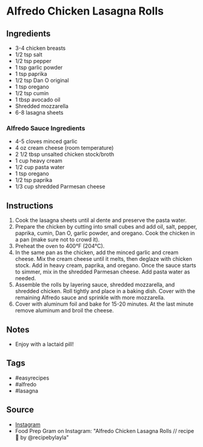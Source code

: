  # Alfredo Chicken Lasagna Rolls

## Ingredients

- 3-4 chicken breasts
- 1/2 tsp salt
- 1/2 tsp pepper
- 1 tsp garlic powder
- 1 tsp paprika
- 1/2 tsp Dan O original
- 1 tsp oregano
- 1/2 tsp cumin
- 1 tbsp avocado oil
- Shredded mozzarella
- 6-8 lasagna sheets

### Alfredo Sauce Ingredients

- 4-5 cloves minced garlic
- 4 oz cream cheese (room temperature)
- 2 1/2 tbsp unsalted chicken stock/broth
- 1 cup heavy cream
- 1/2 cup pasta water
- 1 tsp oregano
- 1/2 tsp paprika
- 1/3 cup shredded Parmesan cheese

## Instructions

1. Cook the lasagna sheets until al dente and preserve the pasta water.
2. Prepare the chicken by cutting into small cubes and add oil, salt, pepper, paprika, cumin, Dan O, garlic powder, and oregano. Cook the chicken in a pan (make sure not to crowd it).
3. Preheat the oven to 400°F (204°C).
4. In the same pan as the chicken, add the minced garlic and cream cheese. Mix the cream cheese until it melts, then deglaze with chicken stock. Add in heavy cream, paprika, and oregano. Once the sauce starts to simmer, mix in the shredded Parmesan cheese. Add pasta water as needed.
5. Assemble the rolls by layering sauce, shredded mozzarella, and shredded chicken. Roll tightly and place in a baking dish. Cover with the remaining Alfredo sauce and sprinkle with more mozzarella.
6. Cover with aluminum foil and bake for 15-20 minutes. At the last minute remove aluminum and broil the cheese.

## Notes

- Enjoy with a lactaid pill!

## Tags

- #easyrecipes
- #alfredo
- #lasagna

## Source

- [Instagram](https://www.instagram.com/p/C5KmBbUv7_t)
- Food Prep Gram on Instagram: "Alfredo Chicken Lasagna Rolls // recipe 📩 by @recipebylayla"